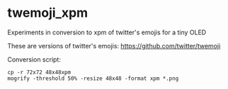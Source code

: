 # twemoji_xpm

Experiments in conversion to xpm of twitter's emojis for a tiny OLED

These are versions of twitter's emojis: https://github.com/twitter/twemoji

Conversion script: 

    cp -r 72x72 48x48xpm
    mogrify -threshold 50% -resize 48x48 -format xpm *.png


